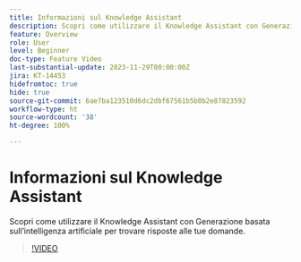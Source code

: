 ```yaml
---
title: Informazioni sul Knowledge Assistant
description: Scopri come utilizzare il Knowledge Assistant con Generazione basata sull’intelligenza artificiale per trovare risposte alle tue domande.
feature: Overview
role: User
level: Beginner
doc-type: Feature Video
last-substantial-update: 2023-11-29T00:00:00Z
jira: KT-14453
hidefromtoc: true
hide: true
source-git-commit: 6ae7ba123510d6dc2dbf67561b5b0b2e87823592
workflow-type: ht
source-wordcount: '38'
ht-degree: 100%

---
```



# Informazioni sul Knowledge Assistant

Scopri come utilizzare il Knowledge Assistant con Generazione basata sull’intelligenza artificiale per trovare risposte alle tue domande.

>[!VIDEO](https://video.tv.adobe.com/v/3425807/?learn=on)
